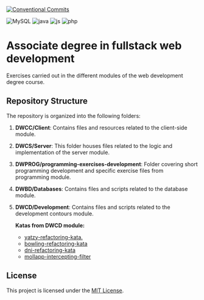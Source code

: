 [![Conventional Commits](https://img.shields.io/badge/Conventional%20Commits-1.0.0-%23FE5196?logo=conventionalcommits&logoColor=white)](https://conventionalcommits.org) 

![MySQL](https://img.shields.io/badge/MySQL-005C84?style=for-the-badge&logo=mysql&logoColor=white)
![java](https://img.shields.io/badge/Java-ED8B00?style=for-the-badge&logo=openjdk&logoColor=white)
![js](https://img.shields.io/badge/JavaScript-F7DF1E?style=for-the-badge&logo=javascript&logoColor=black)
![php](https://img.shields.io/badge/PHP-777BB4?style=for-the-badge&logo=php&logoColor=white)


# Associate degree in fullstack web development

Exercises carried out in the different modules of the web development degree course.

## Repository Structure

The repository is organized into the following folders:

1. **DWCC/Client**: Contains files and resources related to the client-side module.

2. **DWCS/Server**: This folder houses files related to the logic and implementation of the server module.

3. **DWPROG/programming-exercises-development**: Folder covering short programming development and specific exercise files from programming module.

4. **DWBD/Databases**: Contains files and scripts related to the database module.

5. **DWCD/Development**: Contains files and scripts related to the development contours module.
       
    **Katas from DWCD module:**
    - [yatzy-refactoring-kata.](https://github.com/BreisOne/yatzy-refactoring-kata)
    - [bowling-refactoring-kata](https://github.com/BreisOne/bowling-refactoring-kata)
    - [dni-refactoring-kata](https://github.com/BreisOne/dni-refactoring-kata)
    - [mollapp-intercepting-filter](https://github.com/BreisOne/mollapp-intercepting-filter)

## License

This project is licensed under the [MIT License](LICENSE).
